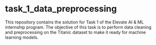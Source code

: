 # task_1_data_preprocessing
This repository contains the solution for Task 1 of the Elevate AI &amp; ML internship program. The objective of this task is to perform data cleaning and preprocessing on the Titanic dataset to make it ready for machine learning models.
